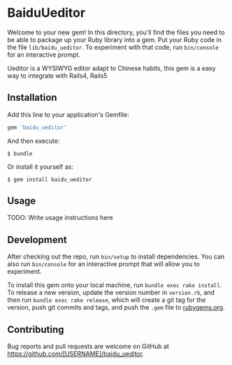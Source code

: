 # BaiduUeditor

Welcome to your new gem! In this directory, you'll find the files you need to be able to package up your Ruby library into a gem. Put your Ruby code in the file `lib/baidu_ueditor`. To experiment with that code, run `bin/console` for an interactive prompt.

Ueditor is a WYSIWYG editor adapt to Chinese habits, this gem is a easy way to integrate with Rails4, Rails5

## Installation

Add this line to your application's Gemfile:

```ruby
gem 'baidu_ueditor'
```

And then execute:

    $ bundle

Or install it yourself as:

    $ gem install baidu_ueditor

## Usage

TODO: Write usage instructions here

## Development

After checking out the repo, run `bin/setup` to install dependencies. You can also run `bin/console` for an interactive prompt that will allow you to experiment.

To install this gem onto your local machine, run `bundle exec rake install`. To release a new version, update the version number in `version.rb`, and then run `bundle exec rake release`, which will create a git tag for the version, push git commits and tags, and push the `.gem` file to [rubygems.org](https://rubygems.org).

## Contributing

Bug reports and pull requests are welcome on GitHub at https://github.com/[USERNAME]/baidu_ueditor.

